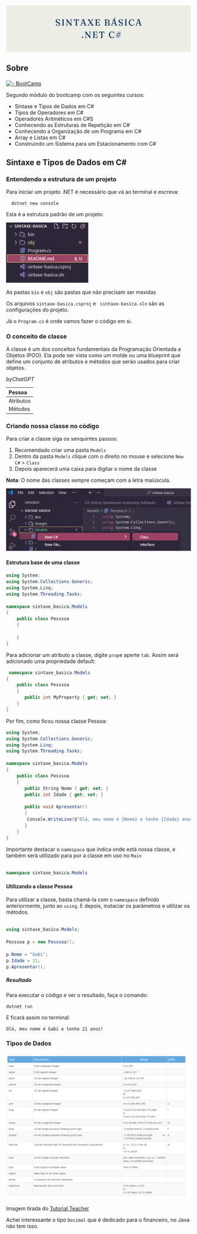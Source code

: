 <img src="https://github.com/Estudos-Gabi/anotacoes-bootcamp-fullstack/blob/main/sintaxe-basica/images/banners%20(2).png" alt="banner">

<h2>

Sobre

</h2>

[![- BootCamp](https://img.shields.io/badge/_-BootCamp-pink?style=for-the-badge)](https://web.dio.me/track/coding-the-future-xp-full-stack-developer)

<p> Segundo módulo do bootcamp com os seguintes cursos:

- Sintaxe e Tipos de Dados em C#
- Tipos de Operadores em C#
- Operadores Aritméticos em C#S
- Conhecendo as Estruturas de Repetição em C#
- Conhecendo a Organização de um Programa em C#
- Array e Listas em C#
- Construindo um Sistema para um Estacionamento com C#

</p>


<h2> Sintaxe e Tipos de Dados em C# </h2>

 <h3> Entendendo a estrutura de um projeto </h3> 
  
<p> Para iniciar um projeto .NET é necessário que vá ao terminal e escreva: </p>

```shell
  dotnet new console 
``` 

<p> Esta é a estrutura padrão de um projeto: </p>

<img src="https://github.com/Estudos-Gabi/anotacoes-bootcamp-fullstack/blob/main/sintaxe-basica/images/estruturaProjeto.png" alt="estrutura do projeto padrão">

<p>
  
  As pastas  `bin`     e `obj` são pastas que não precisam ser mexidas

 Os arquivos `sintaxe-basica.csproj`  e  ` sintaxe-basica.sln`  são as configurações do projeto. 

  Já o `Program.cs`  é onde vamos fazer o código em si.
  	
</p>


<h3> O conceito de classe </h3> 
<p>
  
  A classe é um dos conceitos fundamentais da Programação Orientada a Objetos (POO). Ela pode ser vista como um molde ou uma blueprint que define um conjunto de atributos e métodos que serão usados para criar objetos.  
  
  *byChatGPT*
  
 </p>

  <div align=center>
  
   | Pessoa | 
|:-----|
|Atributos  | 
|Métodos  | 

  
  </div>


<h3> Criando nossa classe no código </h3> 
<p> 
  Para criar a classe siga os senquintes passos:
  
 1. Recomendado criar uma pasta `Models`
 2. Dentro da pasta `Models` clique com o direito no mouse e selecione  `New C#` > `Class`
 3. Depois aparecerá uma caixa para digitar o nome da classe

**Nota**: O nome das classes sempre começam com a letra maiúscula. 

</p>
<img src="https://github.com/Estudos-Gabi/anotacoes-bootcamp-fullstack/blob/main/sintaxe-basica/images/criandoClasse.png" alt="criando classe">

<h4> Estrutura base de uma classe </h4>

```C#
using System;
using System.Collections.Generic;
using System.Linq;
using System.Threading.Tasks;

namespace sintaxe_basica.Models
{
    public class Pesssoa
    {
        
    }
}
```

<p>

  Para adicionar um atributo a classe, digite `prop`e aperte `tab`. Assim será adicionado uma propriedade default: 
</p>

```C#
 namespace sintaxe_basica.Models
{
    public class Pesssoa
    {
       public int MyProperty { get; set; }
    }
}
```
<p> Por fim, como ficou nossa classe Pessoa: </p>

```C#
using System;
using System.Collections.Generic;
using System.Linq;
using System.Threading.Tasks;

namespace sintaxe_basica.Models
{
    public class Pesssoa
    {
       public String Nome { get; set; }
       public int Idade { get; set; }

       public void Apresentar()
       {
        Console.WriteLine($"Olá, meu nome é {Nome} e tenho {Idade} anos!");
       }
    }
}
```
<p> 
 
 Importante destacar o `namespace` que indica onde está nossa classe, e também será utilizado para por a classe em uso no `Main`</p>

```C#

namespace sintaxe_basica.Models

```

<h4> Utilizando a classe Pessoa </h4>

<p>
 
 Para utilizar a classe, basta chamá-la com o `namespace` definido anteriormente, junto ao `using`.
 E depois, instaciar os parâmetros e utilizar os métodos. 
 </p>

```C#

using sintaxe_basica.Models;

Pesssoa p = new Pesssoa();

p.Nome = "Gabi";
p.Idade = 21;
p.Apresentar();

```
<h5> Resultado </h5>

<p> Para executar o código e ver o resultado, faça o comando: </p>

```shell
dotnet run
````
<p> E ficará assim no terminal: </p>

```terminal
Olá, meu nome é Gabi e tenho 21 anos!
```


<h3> Tipos de Dados </h3>

<img src="https://github.com/Estudos-Gabi/anotacoes-bootcamp-fullstack/blob/main/sintaxe-basica/images/tiposDados.png" alt="tipos de dados">

<p> 
 
 Imagem tirada do [Tutorial Teacher](https://www.tutorialsteacher.com/csharp/csharp-data-types)
</p>


<p>
 
 Achei interessante o tipo `Decimal` que é dedicado para o financeiro, no Java não tem isso.</p>


